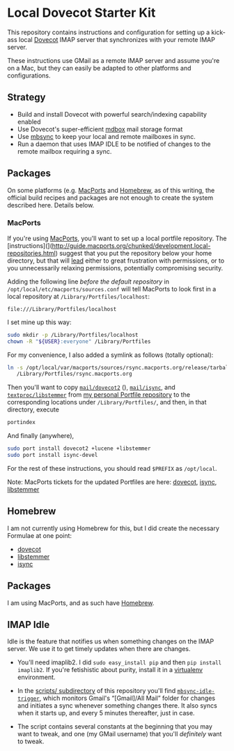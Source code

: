 # Local Dovecot Starter Kit

This repository contains instructions and configuration for setting up
a kick-ass local [Dovecot](http://wiki2.dovecot.org) IMAP server that
synchronizes with your remote IMAP server.

These instructions use GMail as a remote IMAP server and assume you're
on a Mac, but they can easily be adapted to other platforms and
configurations.

## Strategy

* Build and install Dovecot with powerful search/indexing capability enabled
* Use Dovecot's super-efficient
  [mdbox](http://wiki2.dovecot.org/MailboxFormat/dbox) mail storage format
* Use [mbsync](http://isync.sourceforge.net/mbsync.html) to keep your
  local and remote mailboxes in sync.
* Run a daemon that uses IMAP IDLE to be notified of changes to the
  remote mailbox requiring a sync.

## Packages

On some platforms (e.g. [MacPorts](http://macports.org) and
[Homebrew](http://mxcl.github.com/homebrew/), as of this writing, the
official build recipes and packages are not enough to create the
system described here.  Details below.

### MacPorts

If you're using [MacPorts](http://macports.org), you'll want to set up
a local portfile repository.  The
[instructions](](http://guide.macports.org/chunked/development.local-repositories.html)
suggest that you put the repository below your home directory, but
that will [lead](https://trac.macports.org/ticket/36950) either to
great frustration with permissions, or to you unnecessarily relaxing
permissions, potentially compromising security.

Adding the following line *before the default repository* in
`/opt/local/etc/macports/sources.conf` will tell MacPorts to look
first in a local repository at `/Library/Portfiles/localhost`:

```
file:///Library/Portfiles/localhost
```

I set mine up this way:

```sh
sudo mkdir -p /Library/Portfiles/localhost
chown -R "${USER}:everyone" /Library/Portfiles
```
For my convenience, I also added a symlink as follows (totally optional):

```sh
ln -s /opt/local/var/macports/sources/rsync.macports.org/release/tarballs/ports \
   /Library/Portfiles/rsync.macports.org
```

Then you'll want to copy
[`mail/dovecot2`](https://github.com/dabrahams/Portfiles/tree/master/mail/dovecot2) (),
[`mail/isync`](https://github.com/dabrahams/Portfiles/tree/master/mail/isync),
and
[`textproc/libstemmer`](https://github.com/dabrahams/Portfiles/tree/master/textproc/libstemmer)
from
[my personal Portfile repository](http://github.com/dabrahams/Portfiles)
to the corresponding locations under `/Library/Portfiles/`, and then,
in that directory, execute

```sh
portindex
```

And finally (anywhere),

```sh
sudo port install dovecot2 +lucene +libstemmer
sudo port install isync-devel
```

For the rest of these instructions, you should read `$PREFIX` as `/opt/local`.

Note: MacPorts tickets for the updated Portfiles are here:
[dovecot](https://trac.macports.org/ticket/36954),
[isync](https://trac.macports.org/ticket/36959),
[libstemmer](https://trac.macports.org/ticket/36952)

## Homebrew

I am not currently using Homebrew for this, but I did create the
necessary Formulae at one point:

* [dovecot](https://github.com/dabrahams/homebrew/blob/master/Library/Formula/dovecot.rb)
* [libstemmer](https://github.com/dabrahams/homebrew/blob/master/Library/Formula/libstemmer.rb)
* [isync](https://github.com/dabrahams/homebrew/blob/master/Library/Formula/isync.rb)

## Packages

I am using MacPorts, and as such have 
[Homebrew](http://mxcl.github.com/homebrew/).  

## IMAP Idle

Idle is the feature that notifies us when something changes on the
IMAP server.  We use it to get timely updates when there are changes.

* You'll need imaplib2.  I did `sudo easy_install pip` and then `pip
  install imaplib2`.  If you're fetishistic about purity, install it
  in a [virtualenv](http://www.virtualenv.org) environment.
  
* In the [scripts/ subdirectory](file://scripts) of this repository
  you'll find
  [`mbsync-idle-trigger`](file://scripts/mbsync-idle-trigger), which
  monitors Gmail's “[Gmail]/All Mail” folder for changes and initiates
  a sync whenever something changes there.  It also syncs when it
  starts up, and every 5 minutes thereafter, just in case.

* The script contains several constants at the beginning that you may
  want to tweak, and one (my GMail username) that you'll *definitely*
  want to tweak.


